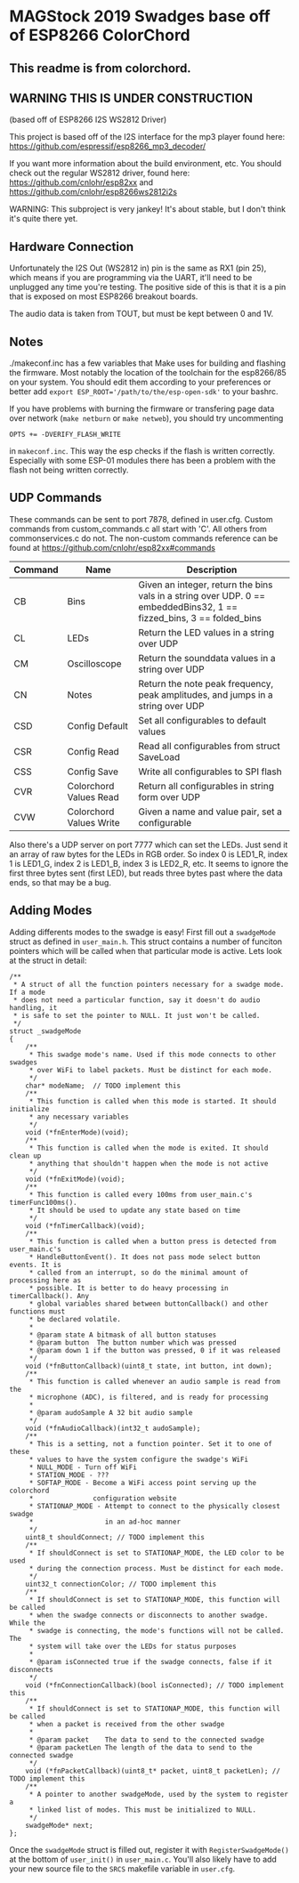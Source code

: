 # MAGStock 2019 Swadges base off of ESP8266 ColorChord

## This readme is from colorchord.

## WARNING THIS IS UNDER CONSTRUCTION

(based off of ESP8266 I2S WS2812 Driver)

This project is based off of the I2S interface for the mp3 player found here:
https://github.com/espressif/esp8266_mp3_decoder/

If you want more information about the build environment, etc.  You should
check out the regular WS2812 driver, found here: https://github.com/cnlohr/esp82xx and https://github.com/cnlohr/esp8266ws2812i2s

WARNING: This subproject is very jankey!  It's about stable, but I don't think it's quite there yet.

## Hardware Connection

Unfortunately the I2S Out (WS2812 in) pin is the same as RX1 (pin 25), which means if you are programming via the UART, it'll need to be unplugged any time you're testing.  The positive side of this is that it is a pin that is exposed on most ESP8266 breakout boards.

The audio data is taken from TOUT, but must be kept between 0 and 1V.

## Notes

./makeconf.inc has a few variables that Make uses for building and flashing the firmware.
Most notably the location of the toolchain for the esp8266/85 on your system.
You should edit them according to your preferences or better add `export ESP_ROOT='/path/to/the/esp-open-sdk'` to your bashrc.

If you have problems with burning the firmware or transfering page data over network (`make netburn` or `make netweb`), you should try uncommenting

    OPTS += -DVERIFY_FLASH_WRITE

in `makeconf.inc`. This way the esp checks if the flash is written correctly.
Especially with some ESP-01 modules there has been a problem with the flash
not being written correctly.

## UDP Commands

These commands can be sent to port 7878, defined in user.cfg. Custom commands from custom_commands.c all start with 'C'. All others from commonservices.c do not. The non-custom commands reference can be found at https://github.com/cnlohr/esp82xx#commands

| Command | Name | Description |
| -------------- | ---- | ----------- |
| CB | Bins | Given an integer, return the bins vals in a string over UDP. 0 == embeddedBins32, 1 == fizzed_bins, 3 == folded_bins |
| CL | LEDs | Return the LED values in a string over UDP |
| CM | Oscilloscope | Return the sounddata values in a string over UDP |
| CN | Notes | Return the note peak frequency, peak amplitudes, and jumps in a string over UDP |
| CSD | Config Default | Set all configurables to default values | 
| CSR | Config Read | Read all configurables from struct SaveLoad |
| CSS | Config Save | Write all configurables to SPI flash |
| CVR | Colorchord Values Read | Return all configurables in string form over UDP |
| CVW | Colorchord Values Write | Given a name and value pair, set a configurable |

Also there's a UDP server on port 7777 which can set the LEDs. Just send it an array of raw bytes for the LEDs in RGB order. So index 0 is LED1_R, index 1 is LED1_G, index 2 is LED1_B, index 3 is LED2_R, etc. It seems to ignore the first three bytes sent (first LED), but reads three bytes past where the data ends, so that may be a bug.

## Adding Modes

Adding differents modes to the swadge is easy! First fill out a ```swadgeMode``` struct as defined in ```user_main.h```. This struct contains a number of funciton pointers which will be called when that particular mode is active. Lets look at the struct in detail:
```
/**
 * A struct of all the function pointers necessary for a swadge mode. If a mode
 * does not need a particular function, say it doesn't do audio handling, it
 * is safe to set the pointer to NULL. It just won't be called.
 */
struct _swadgeMode
{
    /**
     * This swadge mode's name. Used if this mode connects to other swadges
     * over WiFi to label packets. Must be distinct for each mode.
     */
    char* modeName;  // TODO implement this
    /**
     * This function is called when this mode is started. It should initialize
     * any necessary variables
     */
    void (*fnEnterMode)(void);
    /**
     * This function is called when the mode is exited. It should clean up
     * anything that shouldn't happen when the mode is not active
     */
    void (*fnExitMode)(void);
    /**
     * This function is called every 100ms from user_main.c's timerFunc100ms().
     * It should be used to update any state based on time
     */
    void (*fnTimerCallback)(void);
    /**
     * This function is called when a button press is detected from user_main.c's
     * HandleButtonEvent(). It does not pass mode select button events. It is
     * called from an interrupt, so do the minimal amount of processing here as
     * possible. It is better to do heavy processing in timerCallback(). Any
     * global variables shared between buttonCallback() and other functions must
     * be declared volatile.
     *
     * @param state A bitmask of all button statuses
     * @param button  The button number which was pressed
     * @param down 1 if the button was pressed, 0 if it was released
     */
    void (*fnButtonCallback)(uint8_t state, int button, int down);
    /**
     * This function is called whenever an audio sample is read from the
     * microphone (ADC), is filtered, and is ready for processing
     *
     * @param audoSample A 32 bit audio sample
     */
    void (*fnAudioCallback)(int32_t audoSample);
    /**
     * This is a setting, not a function pointer. Set it to one of these
     * values to have the system configure the swadge's WiFi
     * NULL_MODE - Turn off WiFi
     * STATION_MODE - ???
     * SOFTAP_MODE - Become a WiFi access point serving up the colorchord
     *               configuration website
     * STATIONAP_MODE - Attempt to connect to the physically closest swadge
     *                  in an ad-hoc manner
     */
    uint8_t shouldConnect; // TODO implement this
    /**
     * If shouldConnect is set to STATIONAP_MODE, the LED color to be used
     * during the connection process. Must be distinct for each mode.
     */
    uint32_t connectionColor; // TODO implement this
    /**
     * If shouldConnect is set to STATIONAP_MODE, this function will be called
     * when the swadge connects or disconnects to another swadge. While the
     * swadge is connecting, the mode's functions will not be called. The
     * system will take over the LEDs for status purposes
     *
     * @param isConnected true if the swadge connects, false if it disconnects
     */
    void (*fnConnectionCallback)(bool isConnected); // TODO implement this
    /**
     * If shouldConnect is set to STATIONAP_MODE, this function will be called
     * when a packet is received from the other swadge
     *
     * @param packet    The data to send to the connected swadge
     * @param packetLen The length of the data to send to the connected swadge
     */
    void (*fnPacketCallback)(uint8_t* packet, uint8_t packetLen); // TODO implement this
    /**
     * A pointer to another swadgeMode, used by the system to register a
     * linked list of modes. This must be initialized to NULL.
     */
    swadgeMode* next;
};
```
Once the ```swadgeMode``` struct is filled out, register it with ```RegisterSwadgeMode()``` at the bottom of ```user_init()``` in ```user_main.c```. You'll also likely have to add your new source file to the ```SRCS``` makefile variable in ```user.cfg```.
